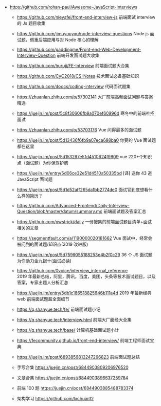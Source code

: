 - https://github.com/rohan-paul/Awesome-JavaScript-Interviews

  - https://github.com/nieyafei/front-end-interview-js
    前端面试 interview 的 Js 题目收集
  - https://github.com/jimuyouyou/node-interview-questions
    Node.js 面试题，侧重后端应用与对 Node 核心的理解
  - https://github.com/paddingme/Front-end-Web-Development-Interview-Question
    前端开发面试题大收集
  - https://github.com/huruji/FE-Interview
    前端面试题大合集
  - https://github.com/CyC2018/CS-Notes
    技术面试必备基础知识
  - https://github.com/doocs/coding-interview
    代码面试题集
  - https://zhuanlan.zhihu.com/p/57302141
    大厂前端高频面试问题与答案精选
  - https://juejin.im/post/5c8f30606fb9a070ef60996d
    寒冬中的前端社招面试
  - https://zhuanlan.zhihu.com/p/53703176
    Vue 问得最多的面试题
  - https://juejin.im/post/5d13436f6fb9a07eca698ba0
    你要的 Vue 面试题都在这里
  - https://juejin.im/post/5d153267e51d4510624f9809
    vue 220+个知识点（面试题）为你保驾护航
  - https://juejin.im/entry/5d06ce32e51d4510a50335bd
    [译] 送你 43 道 JavaScript 面试题
  - https://juejin.im/post/5d1d52aff265da1bb2774de0
    面试官到底想看什么样的简历？
  - https://github.com/Advanced-Frontend/Daily-Interview-Question/blob/master/datum/summary.md
    前端面试题及答案汇总
  - https://github.com/pwstrick/daily
    一份搜集的前端面试题目清单+面试相关的文章
  - https://segmentfault.com/a/1190000020181662
    Vue 面试中，经常会被问到的面试题/知识点(2019 改进版)
  - https://juejin.im/post/5d7596055188253e4b2f0c29
    36 个 JS 面试题为你助力金九银十(面试必读)
  - https://github.com/0voice/interview_internal_reference  
    2019 年最新总结，阿里，腾讯，百度，美团，头条等技术面试题目，以及答案，专家出题人分析汇总
  - https://juejin.im/entry/5db1c186518825646b111a4d
    2019 年最新经典 web 前端面试题超全面细节
  - https://q.shanyue.tech/fe/
    前端面试题小记
  - https://q.shanyue.tech/interview.html
    前端大厂面经大全集
  - https://q.shanyue.tech/base/
    计算机基础面试题小计
  - https://fecommunity.github.io/front-end-interview/
    前端工程师面试宝典
  - https://juejin.im/post/6893856813247266823
    前端面试题总结

  - 手写合集
    https://juejin.cn/post/6844903809206976520
  - 文章合集
    https://juejin.cn/post/6844903896637259784
  - 前端 100 题
    https://juejin.cn/post/6844903885488783374
  - 架构学习
    https://github.com/lxchuan12  
